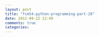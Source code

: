 ```yaml
---
layout: post
title: "fcm54-python-programming-part-28"
date: 2012-09-22 12:49
comments: true
categories: 
---
```

